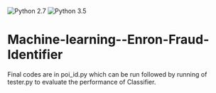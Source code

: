 ![Python 2.7](https://img.shields.io/badge/python-2.7-blue.svg)
![Python 3.5](https://img.shields.io/badge/python-3.6-red.svg)

# Machine-learning--Enron-Fraud-Identifier
Final codes are in poi_id.py which can be run followed by running of tester.py to evaluate the performance of Classifier.
